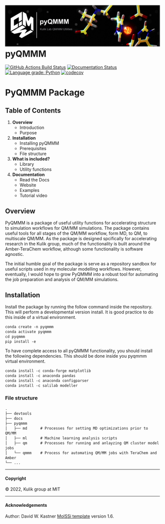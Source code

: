 ![Graphical Summary of README](docs/_static/header.jpg)
pyQMMM
==============================
[//]: # (Badges)
[![GitHub Actions Build Status](https://github.com/davidkastner/pyqmmm/workflows/CI/badge.svg)](https://github.com/davidkastner/pyqmmm/actions?query=workflow%3ACI)
[![Documentation Status](https://readthedocs.org/projects/pyqmmm/badge/?version=latest)](https://pyqmmm.readthedocs.io/en/latest/?badge=latest)
[![Language grade: Python](https://img.shields.io/lgtm/grade/python/g/davidkastner/pyQMMM.svg?logo=lgtm&logoWidth=18)](https://lgtm.com/projects/g/davidkastner/pyQMMM/context:python)
[![codecov](https://codecov.io/gh/davidkastner/pyQMMM/branch/master/graph/badge.svg)](https://codecov.io/gh/davidkastner/pyQMMM/branch/master)

# PyQMMM Package
## Table of Contents
1. **Overview**
    * Introduction
    * Purpose
2. **Installation**
    * Installing pyQMMM
    * Prerequisites
    * File structure
3. **What is included?**
    * Library
    * Utility functions
4. **Documentation**
    * Read the Docs
    * Website
    * Examples
    * Tutorial video


## Overview
PyQMMM is a package of useful utility functions for accelerating structure to simulation workflows for QM/MM simulations. 
The package contains useful tools for all stages of the QM/MM workflow, form MD, to QM, to multiscale QM/MM.
As the package is designed spcifically for accelerating research in the Kulik group, 
much of the functionality is built around the Amber-TeraChem workflow, 
although some functionality is software agnostic. 

The initial humble goal of the package is serve as a repository sandbox for useful scripts used in my molecular modelling workflows.
However, eventually, I would hope to grow PyQMMM into a robust tool for automating the job preparation and analysis of QM/MM simulations.


## Installation
Install the package by running the follow command inside the repository. 
This will perform a developmental version install. 
It is good practice to do this inside of a virtual environment.

```
conda create -n pyqmmm
conda activate pyqmmm
cd pyqmmm
pip install -e
```

To have complete access to all pyQMMM functionality, you should install the following dependencies. 
This should be done inside you pyqmmm virtual environment. 

```
conda install -c conda-forge matplotlib
conda install -c anaconda pandas
conda install -c anaconda configparser
conda install -c salilab modeller
```

### File structure

```
.
├── devtools
├── docs
├── pyqmmm
│   ├── md      # Processes for setting MD optimizations prior to QM/MM
│   ├── ml      # Machine learning analysis scripts
│   ├── qm      # Processes for running and anlayzing QM cluster model jobs 
│   └── qmmm    # Process for automating QM/MM jobs with TeraChem and Amber
└── ...
```

---
#### Copyright

&copy; 2022,  Kulik group at MIT

---
#### Acknowledgements
Author: David W. Kastner
[MolSSi template](https://github.com/molssi/cookiecutter-cms) version 1.6.

